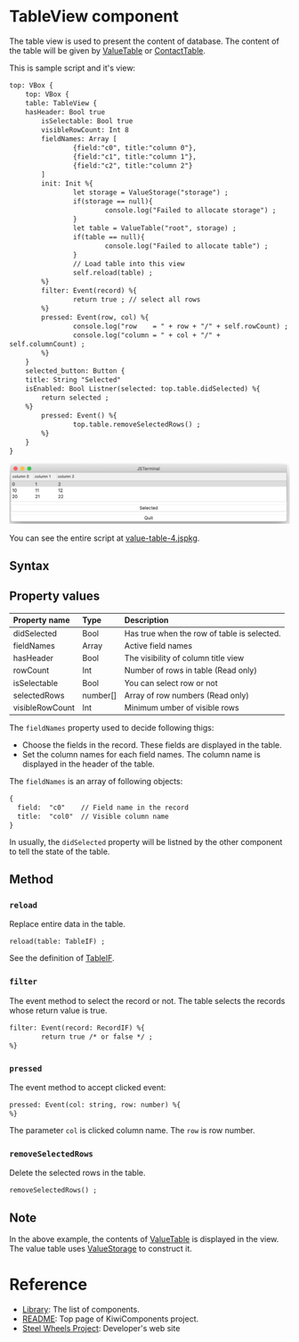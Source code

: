 # TableView component
The table view is used to present the content of database. 
The content of the table will be given by [ValueTable](https://github.com/steelwheels/KiwiScript/blob/master/KiwiLibrary/Document/Class/ValueTable.md) or
[ContactTable](https://github.com/steelwheels/KiwiScript/blob/master/KiwiLibrary/Document/Class/ContactTable.md).

This is sample script and it's view:
````
top: VBox {
    top: VBox {
    table: TableView {
	hasHeader: Bool true
        isSelectable: Bool true
        visibleRowCount: Int 8
        fieldNames: Array [
                {field:"c0", title:"column 0"},
                {field:"c1", title:"column 1"},
                {field:"c2", title:"column 2"}
        ]
        init: Init %{
                let storage = ValueStorage("storage") ;
                if(storage == null){
                        console.log("Failed to allocate storage") ;
                }
                let table = ValueTable("root", storage) ;
                if(table == null){
                        console.log("Failed to allocate table") ;
                }
                // Load table into this view
                self.reload(table) ;
        %}
        filter: Event(record) %{
                return true ; // select all rows
        %}
        pressed: Event(row, col) %{
                console.log("row    = " + row + "/" + self.rowCount) ;
                console.log("column = " + col + "/" + self.columnCount) ;
        %}
    }
    selected_button: Button {
	title: String "Selected"
	isEnabled: Bool Listner(selected: top.table.didSelected) %{
		return selected ;
	%}
        pressed: Event() %{
                top.table.removeSelectedRows() ;
        %}
    }
}
````

![Table View](./Images/table-view.png)

You can see the entire script at [value-table-4.jspkg](https://github.com/steelwheels/JSTerminal/tree/master/Resource/Sample/value-table-4.jspkg).

## Syntax

## Property values
|Property name  |Type   |Description        |
|:--            |:--    |:--                | 
|didSelected    |Bool   |Has true when the row of table is selected. |
|fieldNames     |Array  |Active field names |
|hasHeader      |Bool   |The visibility of column title view|
|rowCount       |Int    |Number of rows in table (Read only)|
|isSelectable   |Bool   |You can select row or not |
|selectedRows   |number[] | Array of row numbers (Read only)|
|visibleRowCount |Int    |Minimum umber of visible rows|

The `fieldNames` property used to decide following thigs:
* Choose the fields in the record. These fields are displayed in the table.
* Set the column names for each field names. The column name is displayed in the header of the table.

The `fieldNames` is an array of following objects:
````
{
  field:  "c0"    // Field name in the record
  title:  "col0"  // Visible column name
}
````

In usually, the `didSelected` property will be listned by the other component to tell the state of the table.

## Method

### `reload`
Replace entire data in the table.
```
reload(table: TableIF) ;
```
See the definition of [TableIF](https://github.com/steelwheels/KiwiScript/blob/master/KiwiLibrary/Document/Class/ValueTable.md).

### `filter`
The event method to select the record or not. The table selects the records whose return value is true.
````
filter: Event(record: RecordIF) %{
        return true /* or false */ ;
%}
````

### `pressed`
The event method to accept clicked event:
````
pressed: Event(col: string, row: number) %{
%}
````
The parameter `col` is clicked column name.
The `row` is row number.

### `removeSelectedRows`
Delete the selected rows in the table.
`````
removeSelectedRows() ;
`````

## Note
In the above example, the contents of [ValueTable](https://github.com/steelwheels/KiwiScript/blob/master/KiwiLibrary/Document/Class/ValueTable.md) is displayed in the view.
The value table uses [ValueStorage](https://github.com/steelwheels/KiwiScript/blob/master/KiwiLibrary/Document/Class/ValueStorage.md) to construct it.

# Reference
* [Library](https://github.com/steelwheels/KiwiCompnents/blob/master/Document/Library.md): The list of components. 
* [README](https://github.com/steelwheels/KiwiCompnents): Top page of KiwiComponents project.
* [Steel Wheels Project](https://steelwheels.github.io): Developer's web site

